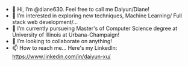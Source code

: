 - 👋 Hi, I’m @diane630. Feel free to call me Daiyun/Diane!
- 👀 I’m interested in exploring new techniques, Machine Learning/ Full stack web development/...
- 🌱 I’m currently pursueing Master's of Computer Science degree at University of Illinois at Urbana-Champaign!
- 💞️ I’m looking to collaborate on anything!
- 📫 How to reach me... Here's my LinkedIn: https://www.linkedin.com/in/daiyun-xu/

<!---
diane630/diane630 is a ✨ special ✨ repository because its `README.md` (this file) appears on your GitHub profile.
You can click the Preview link to take a look at your changes.
--->
